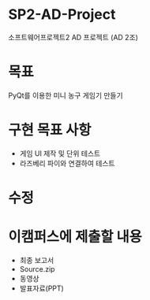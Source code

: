 # SP2-AD-Project
소프트웨어프로젝트2 AD 프로젝트 (AD 2조)

# 목표
PyQt를 이용한 미니 농구 게임기 만들기

# 구현 목표 사항
 * 게임 UI 제작 및 단위 테스트
 * 라즈베리 파이와 연결하여 테스트

# 수정

# 이캠퍼스에 제출할 내용
 * 최종 보고서
 * Source.zip
 * 동영상
 * 발표자료(PPT)
